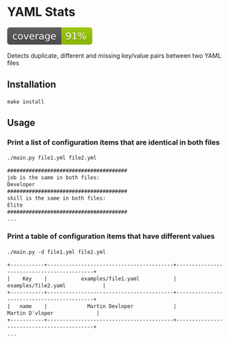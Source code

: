 # YAML Stats

![Code Coverage](coverage.svg)

Detects duplicate, different and missing key/value pairs between two YAML files

## Installation

`make install`

## Usage

### Print a list of configuration items that are identical in both files

```./main.py file1.yml file2.yml```

```
#######################################
job is the same in both files:
Developer
#######################################
skill is the same in both files:
Elite
#######################################
...
```

### Print a table of configuration items that have different values

```./main.py -d file1.yml file2.yml```

```
+-----------+-----------------------------------------+-------------------------------------------+
|    Key    |           examples/file1.yaml           |            examples/file2.yaml            |
+-----------+-----------------------------------------+-------------------------------------------+
|   name    |             Martin Devloper             |              Martin D'vloper              |
+-----------+-----------------------------------------+-------------------------------------------+
...
```
